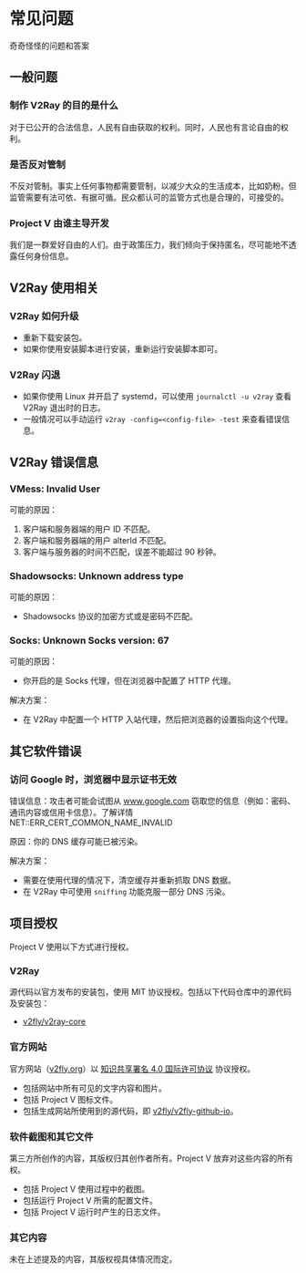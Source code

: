 # 常见问题

奇奇怪怪的问题和答案

## 一般问题

### 制作 V2Ray 的目的是什么

对于已公开的合法信息，人民有自由获取的权利。同时，人民也有言论自由的权利。

### 是否反对管制

不反对管制。事实上任何事物都需要管制，以减少大众的生活成本，比如奶粉。但监管需要有法可依、有据可循。民众都认可的监管方式也是合理的，可接受的。

### Project V 由谁主导开发

我们是一群爱好自由的人们。由于政策压力，我们倾向于保持匿名，尽可能地不透露任何身份信息。

## V2Ray 使用相关

### V2Ray 如何升级

* 重新下载安装包。
* 如果你使用安装脚本进行安装，重新运行安装脚本即可。

### V2Ray 闪退

* 如果你使用 Linux 并开启了 systemd，可以使用 `journalctl -u v2ray` 查看 V2Ray 退出时的日志。
* 一般情况可以手动运行 `v2ray -config=<config-file> -test` 来查看错误信息。

## V2Ray 错误信息

### VMess: Invalid User

可能的原因：

1. 客户端和服务器端的用户 ID 不匹配。
1. 客户端和服务器端的用户 alterId 不匹配。
1. 客户端与服务器的时间不匹配，误差不能超过 90 秒钟。

### Shadowsocks: Unknown address type

可能的原因：

* Shadowsocks 协议的加密方式或是密码不匹配。

### Socks: Unknown Socks version: 67

可能的原因：

* 你开启的是 Socks 代理，但在浏览器中配置了 HTTP 代理。

解决方案：

* 在 V2Ray 中配置一个 HTTP 入站代理，然后把浏览器的设置指向这个代理。

## 其它软件错误

### 访问 Google 时，浏览器中显示证书无效

错误信息：攻击者可能会试图从 www.google.com 窃取您的信息（例如：密码、通讯内容或信用卡信息）。了解详情 NET::ERR_CERT_COMMON_NAME_INVALID

原因：你的 DNS 缓存可能已被污染。

解决方案：

* 需要在使用代理的情况下，清空缓存并重新抓取 DNS 数据。
* 在 V2Ray 中可使用 `sniffing` 功能克服一部分 DNS 污染。

## 项目授权

Project V 使用以下方式进行授权。

### V2Ray

源代码以官方发布的安装包，使用 MIT 协议授权。包括以下代码仓库中的源代码及安装包：

* [v2fly/v2ray-core](https://www.github.com/v2fly/v2ray-core/)

### 官方网站

官方网站（[v2fly.org](https://www.v2fly.org/)）以 [知识共享署名 4.0 国际许可协议](https://creativecommons.org/licenses/by/4.0/deed.zh) 协议授权。

* 包括网站中所有可见的文字内容和图片。
* 包括 Project V 图标文件。
* 包括生成网站所使用到的源代码，即 [v2fly/v2fly-github-io](https://github.com/v2fly/v2fly-github-io)。

### 软件截图和其它文件

第三方所创作的内容，其版权归其创作者所有。Project V 放弃对这些内容的所有权。

* 包括 Project V 使用过程中的截图。
* 包括运行 Project V 所需的配置文件。
* 包括 Project V 运行时产生的日志文件。

### 其它内容

未在上述提及的内容，其版权视具体情况而定。
